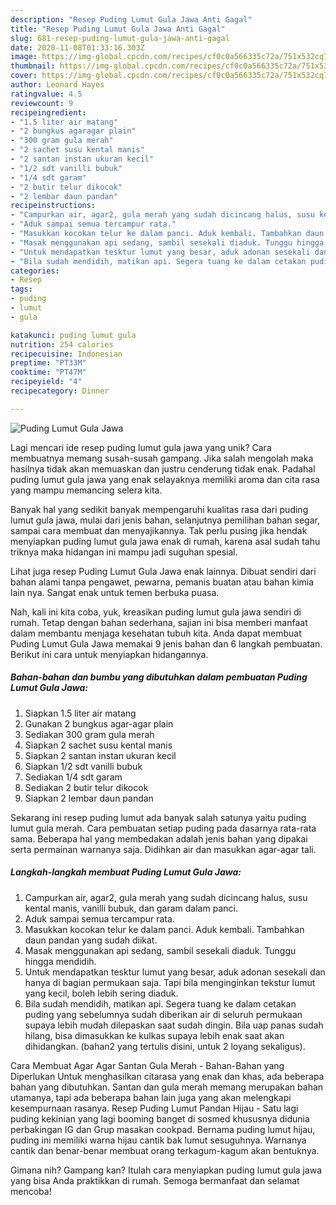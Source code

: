 ```yaml
---
description: "Resep Puding Lumut Gula Jawa Anti Gagal"
title: "Resep Puding Lumut Gula Jawa Anti Gagal"
slug: 681-resep-puding-lumut-gula-jawa-anti-gagal
date: 2020-11-08T01:33:16.303Z
image: https://img-global.cpcdn.com/recipes/cf0c0a566335c72a/751x532cq70/puding-lumut-gula-jawa-foto-resep-utama.jpg
thumbnail: https://img-global.cpcdn.com/recipes/cf0c0a566335c72a/751x532cq70/puding-lumut-gula-jawa-foto-resep-utama.jpg
cover: https://img-global.cpcdn.com/recipes/cf0c0a566335c72a/751x532cq70/puding-lumut-gula-jawa-foto-resep-utama.jpg
author: Leonard Hayes
ratingvalue: 4.5
reviewcount: 9
recipeingredient:
- "1.5 liter air matang"
- "2 bungkus agaragar plain"
- "300 gram gula merah"
- "2 sachet susu kental manis"
- "2 santan instan ukuran kecil"
- "1/2 sdt vanilli bubuk"
- "1/4 sdt garam"
- "2 butir telur dikocok"
- "2 lembar daun pandan"
recipeinstructions:
- "Campurkan air, agar2, gula merah yang sudah dicincang halus, susu kental manis, vanilli bubuk, dan garam dalam panci."
- "Aduk sampai semua tercampur rata."
- "Masukkan kocokan telur ke dalam panci. Aduk kembali. Tambahkan daun pandan yang sudah diikat."
- "Masak menggunakan api sedang, sambil sesekali diaduk. Tunggu hingga mendidih."
- "Untuk mendapatkan tesktur lumut yang besar, aduk adonan sesekali dan hanya di bagian permukaan saja. Tapi bila menginginkan tekstur lumut yang kecil, boleh lebih sering diaduk."
- "Bila sudah mendidih, matikan api. Segera tuang ke dalam cetakan puding yang sebelumnya sudah diberikan air di seluruh permukaan supaya lebih mudah dilepaskan saat sudah dingin. Bila uap panas sudah hilang, bisa dimasukkan ke kulkas supaya lebih enak saat akan dihidangkan. (bahan2 yang tertulis disini, untuk 2 loyang sekaligus)."
categories:
- Resep
tags:
- puding
- lumut
- gula

katakunci: puding lumut gula 
nutrition: 254 calories
recipecuisine: Indonesian
preptime: "PT33M"
cooktime: "PT47M"
recipeyield: "4"
recipecategory: Dinner

---
```



![Puding Lumut Gula Jawa](https://img-global.cpcdn.com/recipes/cf0c0a566335c72a/751x532cq70/puding-lumut-gula-jawa-foto-resep-utama.jpg)

Lagi mencari ide resep puding lumut gula jawa yang unik? Cara membuatnya memang susah-susah gampang. Jika salah mengolah maka hasilnya tidak akan memuaskan dan justru cenderung tidak enak. Padahal puding lumut gula jawa yang enak selayaknya memiliki aroma dan cita rasa yang mampu memancing selera kita.

Banyak hal yang sedikit banyak mempengaruhi kualitas rasa dari puding lumut gula jawa, mulai dari jenis bahan, selanjutnya pemilihan bahan segar, sampai cara membuat dan menyajikannya. Tak perlu pusing jika hendak menyiapkan puding lumut gula jawa enak di rumah, karena asal sudah tahu triknya maka hidangan ini mampu jadi suguhan spesial.

Lihat juga resep Puding Lumut Gula Jawa enak lainnya. Dibuat sendiri dari bahan alami tanpa pengawet, pewarna, pemanis buatan atau bahan kimia lain nya. Sangat enak untuk temen berbuka puasa.


Nah, kali ini kita coba, yuk, kreasikan puding lumut gula jawa sendiri di rumah. Tetap dengan bahan sederhana, sajian ini bisa memberi manfaat dalam membantu menjaga kesehatan tubuh kita. Anda dapat membuat Puding Lumut Gula Jawa memakai 9 jenis bahan dan 6 langkah pembuatan. Berikut ini cara untuk menyiapkan hidangannya.

<!--inarticleads1-->

##### Bahan-bahan dan bumbu yang dibutuhkan dalam pembuatan Puding Lumut Gula Jawa:

1. Siapkan 1.5 liter air matang
1. Gunakan 2 bungkus agar-agar plain
1. Sediakan 300 gram gula merah
1. Siapkan 2 sachet susu kental manis
1. Siapkan 2 santan instan ukuran kecil
1. Siapkan 1/2 sdt vanilli bubuk
1. Sediakan 1/4 sdt garam
1. Sediakan 2 butir telur dikocok
1. Siapkan 2 lembar daun pandan


Sekarang ini resep puding lumut ada banyak salah satunya yaitu puding lumut gula merah. Cara pembuatan setiap puding pada dasarnya rata-rata sama. Beberapa hal yang membedakan adalah jenis bahan yang dipakai serta permainan warnanya saja. Didihkan air dan masukkan agar-agar tali. 

<!--inarticleads2-->

##### Langkah-langkah membuat Puding Lumut Gula Jawa:

1. Campurkan air, agar2, gula merah yang sudah dicincang halus, susu kental manis, vanilli bubuk, dan garam dalam panci.
1. Aduk sampai semua tercampur rata.
1. Masukkan kocokan telur ke dalam panci. Aduk kembali. Tambahkan daun pandan yang sudah diikat.
1. Masak menggunakan api sedang, sambil sesekali diaduk. Tunggu hingga mendidih.
1. Untuk mendapatkan tesktur lumut yang besar, aduk adonan sesekali dan hanya di bagian permukaan saja. Tapi bila menginginkan tekstur lumut yang kecil, boleh lebih sering diaduk.
1. Bila sudah mendidih, matikan api. Segera tuang ke dalam cetakan puding yang sebelumnya sudah diberikan air di seluruh permukaan supaya lebih mudah dilepaskan saat sudah dingin. Bila uap panas sudah hilang, bisa dimasukkan ke kulkas supaya lebih enak saat akan dihidangkan. (bahan2 yang tertulis disini, untuk 2 loyang sekaligus).


Cara Membuat Agar Agar Santan Gula Merah - Bahan-Bahan yang Diperlukan Untuk menghasilkan citarasa yang enak dan khas, ada beberapa bahan yang dibutuhkan. Santan dan gula merah memang merupakan bahan utamanya, tapi ada beberapa bahan lain juga yang akan melengkapi kesempurnaan rasanya. Resep Puding Lumut Pandan Hijau - Satu lagi puding kekinian yang lagi booming banget di sosmed khususnya didunia perbakingan IG dan Grup masakan cookpad. Bernama puding lumut hijau, puding ini memiliki warna hijau cantik bak lumut sesuguhnya. Warnanya cantik dan benar-benar membuat orang terkagum-kagum akan bentuknya. 

Gimana nih? Gampang kan? Itulah cara menyiapkan puding lumut gula jawa yang bisa Anda praktikkan di rumah. Semoga bermanfaat dan selamat mencoba!
